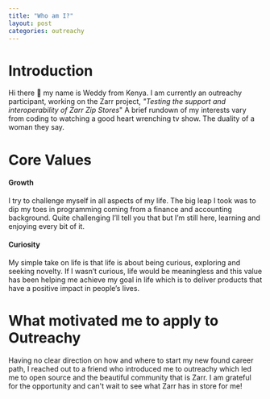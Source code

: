 ```yaml
---
title: "Who am I?"
layout: post
categories: outreachy
---
```


# Introduction
Hi there 👋 my name is Weddy from Kenya. I am currently an outreachy participant, working on the Zarr project, _"Testing the support and interoperability of Zarr Zip Stores_" A brief rundown of my interests vary from coding to watching a good heart wrenching tv show. The duality of a woman they say.

# Core Values
#### Growth
I try to challenge myself in all aspects of my life. The big leap I took was to dip my toes in programming coming from a finance and accounting background. Quite challenging I’ll tell you that but I’m still here, learning and enjoying every bit of it.

#### Curiosity
My simple take on life is that life is about being curious, exploring and seeking novelty. If I wasn’t curious, life would be meaningless and this value has been helping me achieve my goal in life which is to deliver products that have a positive impact in people’s lives.

# What motivated me to apply to Outreachy
Having no clear direction on how and where to start my new found career path, I reached out to a friend who introduced me to outreachy which led me to open source and the beautiful community that is Zarr. I am grateful for the opportunity and can't wait to see what Zarr has in store for me!

